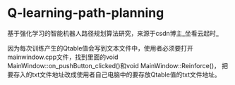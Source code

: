 # Q-learning-path-planning
基于强化学习的智能机器人路径规划算法研究，来源于csdn博主_坐看云起时_


因为每次训练产生的Qtable值会写到文本文件中，使用者必须要打开mainwindow.cpp文件，找到里面的void MainWindow::on_pushButton_clicked()和void MainWindow::Reinforce()，
把要存入的txt文件地址改成使用者自己电脑中的要存放Qtable值的txt文件地址。
